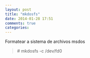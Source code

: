 ```yaml
---
layout: post
title: "mkdosfs"
date: 2014-01-28 17:51
comments: true
categories: 
---
```

Formatear a sistema de archivos msdos

>\# mkdosfs -c /dev/fd0 

